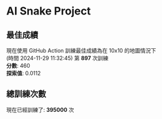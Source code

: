 
# AI Snake Project

## **最佳成績**
現在使用 GitHub Action 訓練最佳成績為在 10x10 的地圖情況下  
(時間 2024-11-29 11:32:45) 第 **897** 次訓練  
**分數**: 460  
**探索值**: 0.0112

## 總訓練次數
現在已經訓練了: **395000** 次
